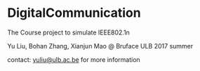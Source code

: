 # DigitalCommunication
The Course project to simulate IEEE802.1n

Yu Liu, Bohan Zhang, Xianjun Mao @ Bruface ULB
2017 summer

contact:
yuliu@ulb.ac.be
for more information
